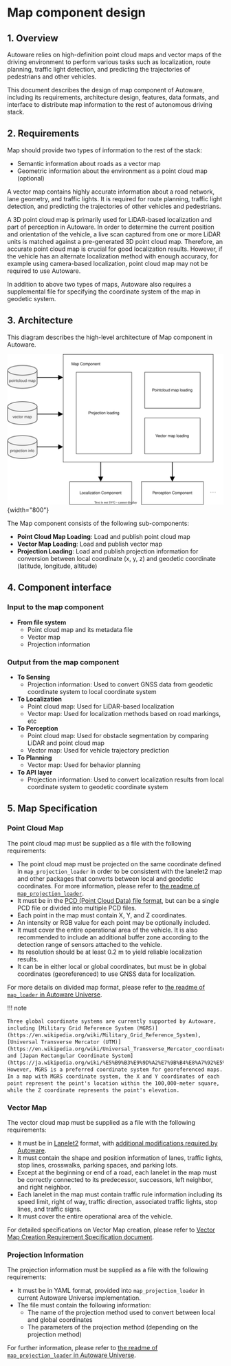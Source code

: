 # Map component design

## 1. Overview

Autoware relies on high-definition point cloud maps and vector maps of the driving environment to perform various tasks such as localization, route planning, traffic light detection, and predicting the trajectories of pedestrians and other vehicles.

This document describes the design of map component of Autoware, including its requirements, architecture design, features, data formats, and interface to distribute map information to the rest of autonomous driving stack.

## 2. Requirements

Map should provide two types of information to the rest of the stack:

- Semantic information about roads as a vector map
- Geometric information about the environment as a point cloud map (optional)

A vector map contains highly accurate information about a road network, lane geometry, and traffic lights. It is required for route planning, traffic light detection, and predicting the trajectories of other vehicles and pedestrians.

A 3D point cloud map is primarily used for LiDAR-based localization and part of perception in Autoware. In order to determine the current position and orientation of the vehicle, a live scan captured from one or more LiDAR units is matched against a pre-generated 3D point cloud map. Therefore, an accurate point cloud map is crucial for good localization results. However, if the vehicle has an alternate localization method with enough accuracy, for example using camera-based localization, point cloud map may not be required to use Autoware.

In addition to above two types of maps, Autoware also requires a supplemental file for specifying the coordinate system of the map in geodetic system.

## 3. Architecture

This diagram describes the high-level architecture of Map component in Autoware.

![map component architecture](image/high-level-map-diagram.drawio.svg){width="800"}

The Map component consists of the following sub-components:

- **Point Cloud Map Loading**: Load and publish point cloud map
- **Vector Map Loading**: Load and publish vector map
- **Projection Loading**: Load and publish projection information for conversion between local coordinate (x, y, z) and geodetic coordinate (latitude, longitude, altitude)

## 4. Component interface

### Input to the map component

- **From file system**
  - Point cloud map and its metadata file
  - Vector map
  - Projection information

### Output from the map component

- **To Sensing**
  - Projection information: Used to convert GNSS data from geodetic coordinate system to local coordinate system
- **To Localization**
  - Point cloud map: Used for LiDAR-based localization
  - Vector map: Used for localization methods based on road markings, etc
- **To Perception**
  - Point cloud map: Used for obstacle segmentation by comparing LiDAR and point cloud map
  - Vector map: Used for vehicle trajectory prediction
- **To Planning**
  - Vector map: Used for behavior planning
- **To API layer**
  - Projection information: Used to convert localization results from local coordinate system to geodetic coordinate system

## 5. Map Specification

### Point Cloud Map

The point cloud map must be supplied as a file with the following requirements:

- The point cloud map must be projected on the same coordinate defined in `map_projection_loader` in order to be consistent with the lanelet2 map and other packages that converts between local and geodetic coordinates. For more information, please refer to [the readme of `map_projection_loader`](https://github.com/autowarefoundation/autoware.universe/tree/main/map/map_projection_loader/README.md).
- It must be in the [PCD (Point Cloud Data) file format](https://pointclouds.org/documentation/tutorials/pcd_file_format.html), but can be a single PCD file or divided into multiple PCD files.
- Each point in the map must contain X, Y, and Z coordinates.
- An intensity or RGB value for each point may be optionally included.
- It must cover the entire operational area of the vehicle. It is also recommended to include an additional buffer zone according to the detection range of sensors attached to the vehicle.
- Its resolution should be at least 0.2 m to yield reliable localization results.
- It can be in either local or global coordinates, but must be in global coordinates (georeferenced) to use GNSS data for localization.

For more details on divided map format, please refer to [the readme of `map_loader` in Autoware Universe](https://github.com/autowarefoundation/autoware.universe/blob/main/map/map_loader/README.md).

!!! note

    Three global coordinate systems are currently supported by Autoware, including [Military Grid Reference System (MGRS)](https://en.wikipedia.org/wiki/Military_Grid_Reference_System), [Universal Transverse Mercator (UTM)](https://en.wikipedia.org/wiki/Universal_Transverse_Mercator_coordinate_system), and [Japan Rectangular Coordinate System](https://ja.wikipedia.org/wiki/%E5%B9%B3%E9%9D%A2%E7%9B%B4%E8%A7%92%E5%BA%A7%E6%A8%99%E7%B3%BB).
    However, MGRS is a preferred coordinate system for georeferenced maps.
    In a map with MGRS coordinate system, the X and Y coordinates of each point represent the point's location within the 100,000-meter square, while the Z coordinate represents the point's elevation.

### Vector Map

The vector cloud map must be supplied as a file with the following requirements:

- It must be in [Lanelet2](https://github.com/fzi-forschungszentrum-informatik/Lanelet2) format, with [additional modifications required by Autoware](https://github.com/autowarefoundation/autoware_common/blob/main/tmp/lanelet2_extension/docs/lanelet2_format_extension.md).
- It must contain the shape and position information of lanes, traffic lights, stop lines, crosswalks, parking spaces, and parking lots.
- Except at the beginning or end of a road, each lanelet in the map must be correctly connected to its predecessor, successors, left neighbor, and right neighbor.
- Each lanelet in the map must contain traffic rule information including its speed limit, right of way, traffic direction, associated traffic lights, stop lines, and traffic signs.
- It must cover the entire operational area of the vehicle.

For detailed specifications on Vector Map creation, please refer to [Vector Map Creation Requirement Specification document](./map-requirements/vector-map-requirements-overview/index.md).

### Projection Information

The projection information must be supplied as a file with the following requirements:

- It must be in YAML format, provided into `map_projection_loader` in current Autoware Universe implementation.
- The file must contain the following information:
  - The name of the projection method used to convert between local and global coordinates
  - The parameters of the projection method (depending on the projection method)

For further information, please refer to [the readme of `map_projection_loader` in Autoware Universe](https://github.com/autowarefoundation/autoware.universe/tree/main/map/map_projection_loader/README.md).
